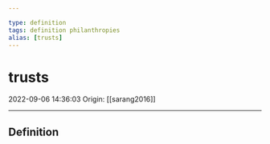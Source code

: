 ```yaml
---

type: definition
tags: definition philanthropies
alias: [trusts]
---
```


# trusts

2022-09-06 14:36:03
Origin: [[sarang2016]]

---

## Definition
